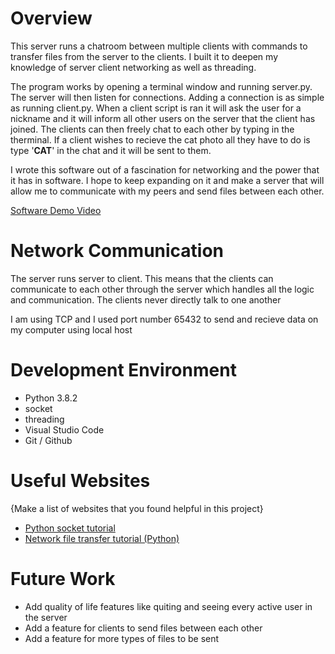 # Overview

This server runs a chatroom between multiple clients with commands to transfer files from the server to the clients. I built it to deepen my knowledge of server client networking as well as threading.

The program works by opening a terminal window and running server.py. The server will then listen for connections. Adding a connection is as simple as running client.py. When a client script is ran it will ask the user for a nickname and it will inform all other users on the server that the client has joined. The clients can then freely chat to each other by typing in the therminal. If a client wishes to recieve the cat photo all they have to do is type '**CAT**' in the chat and it will be sent to them.

I wrote this software out of a fascination for networking and the power that it has in software. I hope to keep expanding on it and make a server that will allow me to communicate with my peers and send files between each other.

[Software Demo Video](https://youtu.be/xmYiqbO-97A)

# Network Communication

The server runs server to client. This means that the clients can communicate to each other through the server which handles all the logic and communication. The clients never directly talk to one another

I am using TCP and I used port number 65432 to send and recieve data on my computer using local host

# Development Environment

* Python 3.8.2
* socket
* threading
* Visual Studio Code
* Git / Github

# Useful Websites

{Make a list of websites that you found helpful in this project}
* [Python socket tutorial](https://pythonprogramming.net/sockets-tutorial-python-3/)
* [Network file transfer tutorial (Python)](https://www.thepythoncode.com/article/send-receive-files-using-sockets-python)

# Future Work

* Add quality of life features like quiting and seeing every active user in the server
* Add a feature for clients to send files between each other
* Add a feature for more types of files to be sent